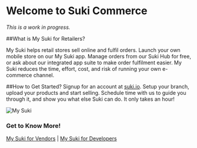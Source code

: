 Welcome to Suki Commerce
=======

_This is a work in progress._

##What is My Suki for Retailers?

My Suki helps retail stores sell online and fulfil orders. Launch your own mobile store on our My Suki app. Manage orders from our Suki Hub for free, or ask about our integrated app suite to make order fulfilment easier. My Suki reduces the time, effort, cost, and risk of running your own e-commerce channel.

##How to Get Started?
Signup for an account at [suki.io](https://suki.io/). Setup your branch, upload your products and start selling. Schedule time with us to guide you through it, and show you what else Suki can do. It only takes an hour!

![](https://drive.google.com/uc?export=view&id=1jN7XmN8qQQWX70aK4Wpw7OMEzc1bLen4 "My Suki")

### Get to Know More!

[My Suki for Vendors](/vendors/index.md) | [My Suki for Developers](/api/index.md)

